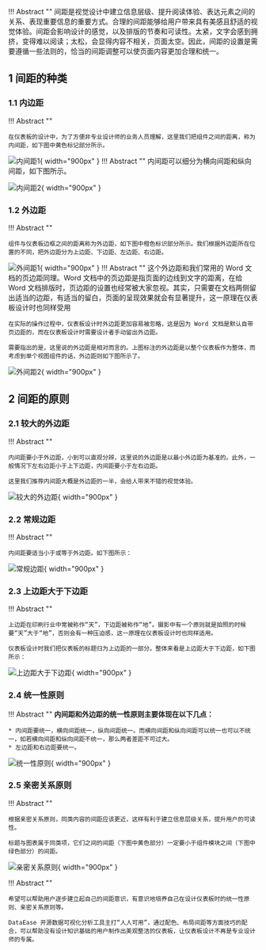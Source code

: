 !!! Abstract ""
    间距是视觉设计中建立信息层级、提升阅读体验、表达元素之间的关系、表现重要信息的重要方式。合理的间距能够给用户带来具有美感且舒适的视觉体验。间距会影响设计的感觉，以及排版的节奏和可读性。太紧，文字会感到拥挤，变得难以阅读；太松，会显得内容不相关，页面太空。因此，间距的设置是需要遵循一些法则的，恰当的间距调整可以使页面内容更加合理和统一。


## 1 间距的种类
### 1.1 内边距
!!! Abstract ""
      
    在仪表板的设计中，为了方便非专业设计师的业务人员理解，这里我们把组件之间的距离，称为内间距，如下图中黄色标记部分所示。

![内间距1](https://blog.fit2cloud.com/wp-content/uploads/2023/02/%E5%9B%BE07-%E5%A4%A7-1024x592.jpeg){ width="900px" }
!!! Abstract ""
    内间距可以细分为横向间距和纵向间距，如下图所示。

![内间距2](https://blog.fit2cloud.com/wp-content/uploads/2023/02/%E5%9B%BE08-%E5%A4%A7-1024x593.jpeg){ width="900px" }

### 1.2 外边距

!!! Abstract ""
      
    组件与仪表板边框之间的距离称为外边距，如下图中橙色标识部分所示。我们根据外边距所在位置的不同，把外边距分为上边距、下边距、左边距、右边距。

![外间距1](https://blog.fit2cloud.com/wp-content/uploads/2023/02/%E5%9B%BE09-%E5%A4%A7-1024x597.jpeg){ width="900px" }
!!! Abstract ""
    这个外边距和我们常用的 Word 文档的页边距同理。Word 文档中的页边距是指页面的边线到文字的距离，在给 Word 文档排版时，页边距的设置也经常被大家忽视。其实，只需要在文档两侧留出适当的边距，有适当的留白，页面的呈现效果就会有显著提升，这一原理在仪表板设计时也同样受用
    
    在实际的操作过程中，仪表板设计时外边距更加容易被忽略，这是因为 Word 文档是默认自带页边距的，而在仪表板设计时需要设计者手动留出外边距。

    需要指出的是，这里说的外边距是相对而言的。上图标注的外边距是以整个仪表板作为整体，而考虑到单个视图组件的话，外边距则如下图所示了。

![外间距2](https://blog.fit2cloud.com/wp-content/uploads/2023/02/%E5%9B%BE10-%E5%A4%A7-1024x652.jpeg){ width="900px" }


## 2 间距的原则
### 2.1 较大的外边距
!!! Abstract ""
      
    内间距要小于外边距，小到可以直观分辨，这里说的外边距是以最小外边距为基准的。此外，一般情况下左右边距小于上下边距，内间距要小于左右边距。
    
    这里我们推荐内间距大概是外边距的一半，会给人带来不错的视觉体验。

![较大的外边距](https://blog.fit2cloud.com/wp-content/uploads/2023/02/%E5%9B%BE11-%E5%A4%A7-1024x659.jpeg){ width="900px" }

### 2.2 常规边距
!!! Abstract ""
       
    内间距要适当小于或等于外边距。如下图所示：

![常规边距](https://blog.fit2cloud.com/wp-content/uploads/2023/02/%E5%9B%BE12-%E5%A4%A7-1024x660.jpeg){ width="900px" }

### 2.3 上边距大于下边距
!!! Abstract ""
      
    上边距在印刷行业中常被称作“天”，下边距被称作“地”。摄影中有一个原则就是拍照的时候要“天”大于“地”，否则会有一种压迫感，这一原理在仪表板设计时也同样适用。

    仪表板设计时我们把仪表板的标题归为上边距的一部分。整体来看是上边距大于下边距，如下图所示：

![上边距大于下边距](https://blog.fit2cloud.com/wp-content/uploads/2023/02/%E5%9B%BE13-%E5%A4%A7-1024x668.jpeg){ width="900px" }

### 2.4 统一性原则

!!! Abstract ""
    **内间距和外边距的统一性原则主要体现在以下几点：**
    
    * 内间距要统一，横向间距统一，纵向间距统一。而横向间距和纵向间距可以统一也可以不统一，如若横向间距和纵向间距不统一，那么两者差距不可过大。
    * 左边距和右边距要统一。

![统一性原则](https://blog.fit2cloud.com/wp-content/uploads/2023/02/%E5%9B%BE14-%E5%A4%A7-1024x674.jpeg){ width="900px" }

### 2.5 亲密关系原则
!!! Abstract ""

    根据亲密关系原则，同类内容的间距应该更近，这样有利于建立信息层级关系，提升用户的可读性。

    标题与图表属于同类项，它们之间的间距（下图中黄色部分）一定要小于组件模块之间（下图中绿色部分）的间距。

![亲密关系原则](https://blog.fit2cloud.com/wp-content/uploads/2023/02/%E5%9B%BE15-%E5%A4%A7-1024x590.jpeg){ width="900px" }


!!! Abstract ""

    希望可以帮助用户逐步建立起自己的间距意识，有意识地培养自己在设计仪表板时的统一性原则、亲密关系原则等。

    DataEase 开源数据可视化分析工具主打“人人可用”，通过配色、布局间距等方面技巧的配合，可以帮助没有设计知识基础的用户制作出美观整洁的仪表板，让仪表板设计不再是专业设计师的专属。
